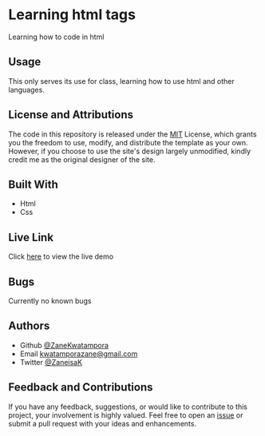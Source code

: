 # Learning html tags
Learning how to code in html

## Usage
This only serves its use for class, learning how to use html and other languages.

## License and Attributions
The code in this repository is released under the [MIT](https://github.com/ZaneKwatampora/HTML003/blob/main/LICENSE)
License, which grants you the freedom to use, modify, and distribute the template as your own. However, if you choose to use the site's design largely unmodified, kindly credit me as the original designer of the site.

## Built With
- Html
- Css

## Live Link
Click [here](https://zanekwatampora.github.io/HTML003/) to view the live demo

## Bugs
Currently no known bugs

## Authors
- Github [@ZaneKwatampora](https://github.com/ZaneKwatampora)
- Email kwatamporazane@gmail.com
- Twitter [@ZaneisaK](https://x.com/ZaneisaK)

## Feedback and Contributions
If you have any feedback, suggestions, or would like to contribute to this project, your involvement is highly valued. Feel free to open an [issue](https://github.com/ZaneKwatampora/HTML003/issues) or submit a pull request with your ideas and enhancements.
